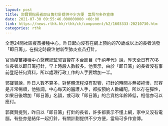 ```yaml
---
layout: post
title: 郭寶賢指長者即日籌打針提供不少方便　當局可多作宣傳
date: 2021-07-30 09:55:46.000000000 +08:00
link: https://news.rthk.hk/rthk/ch/component/k2/1603333-20210730.htm
categories: rthk
---
```


全港24間社區疫苗接種中心，昨日起向沒有在網上預約的70歲或以上的長者派發「即日籌」，在指定時段注射新型肺炎疫苗打針。

官涌疫苗接種中心醫務總監郭寶賢在本台節目《千禧年代》說，昨天全日有70多位長者以即日籌打針，早上時段人數較多。他表示，由於「即日籌」的長者沒有事前登記任何資料，所以處理行政工作的人手要增加一半。

郭寶賢說，昨日人數不算多，對整體流程沒有影響，打針的時間亦無被拖慢，形容是非常暢順，他強調，中心每天的醫護人手，都按預約人數編配，所以存在彈性，如果日後增加「即日籌」名額，或可取「即日籌」的合資格年齡降低，相信亦可以應付。

郭寶賢提到，昨日以「即日籌」打針的長者，許多都表示不懂上網，家中又沒有電腦，有些亦是結伴一起打針，有關計劃提供不少方便，當局可多作宣傳。
